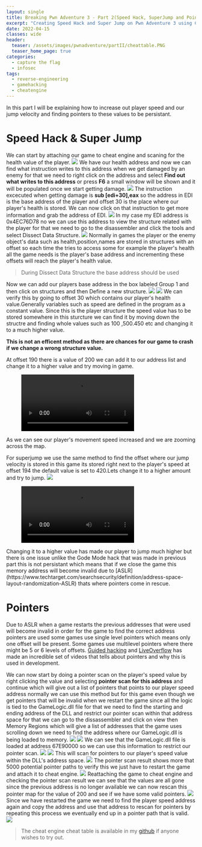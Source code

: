 ```yaml
---
layout: single
title: Breaking Pwn Adventure 3 - Part 2(Speed Hack, SuperJump and Pointers Offline Mode)
excerpt: "Creating Speed Hack and Super Jump on Pwn Adventure 3 using Cheat Engine"
date: 2022-04-15
classes: wide
header:
  teaser: /assets/images/pwnadventure/partII/cheattable.PNG
  teaser_home_page: true
categories:
  - capture the flag
  - infosec
tags:  
  - reverse-engineering
  - gamehacking
  - cheatengine
---
```

In this part I will be explaining how to increase out player speed and our jump velocity  and finding pointers to these values to be persistant.

# Speed Hack & Super Jump
We can start by attaching our game to cheat engine and scaning for the health value of the player.
![](/assets/images/pwnadventure/partII/scan1.PNG)
We have our health address and now we can  find what instruction writes to this address when we get damaged by an enemy for that we need to right click on the address and select **Find out what writes to this address** or press **F6** a small window will be shown and it will be populated once we start getting damage.
![](/assets/images/pwnadventure/partII/writes2.PNG)
The instruction excecuted when getting damage is **sub [edi+30],eax** so the address in EDI is the base address of the player and offset 30 is the place where our player's health is stored. We can now click on that instruction to get more information and grab the address of EDI.
![](/assets/images/pwnadventure/partII/healthEDI.PNG)
In my case my EDI address is 0x4EC76D78 no we can use this address to view the structure related with the player for that we need to go to the disassembler and click the tools  and select Dissect Data Structure.
![](/assets/images/pwnadventure/partII/datastructure.PNG)
Normally in games the player or the enemy object's data such as health,position,names are stored in structures with an offset so each time the tries to access some for example the player's health all the game needs is the player's base address and incrementing these offsets will reach the player's health value.

>During Dissect Data Structure the base address should be used

Now we can add our players base address in the box labeled Group 1 and then click on structures and then Define a new structure.
![](/assets/images/pwnadventure/partII/datastructure1.PNG)
![](/assets/images/pwnadventure/partII/datastructure2.PNG)
We can verify this by going to offset 30 which contains our player's health value.Generally variables such as speed are defined in the program as a constant value.
Since this is the player structure the speed value has to be stored somewhere in this sturcture we can find it by moving down the structre and finding whole values such as 100 ,500.450 etc and changing it to a much higher value.

**This is not an efficent method as there are chances for our game to crash if we change a wrong structure value.**

At offset 190 there is a value of 200 we can add it to our address list and change it to a higher value and try moving in game.
<figure class="video_container">
  <video controls="true" allowfullscreen="true" >
    <source src="/assets/images/pwnadventure/partII/speed.mp4" type="video/mp4">
  </video>
</figure>
As we can see our player's movement speed increased and we are zooming across the map.

For superjump we use the same method to find the offset where our jump velocity is stored in this game its stored right next to the player's speed at offset 194 the default value is set to 420.Lets change it to a higher amount and try to jump.
![](/assets/images/pwnadventure/partII/jump.PNG)
<figure class="video_container">
  <video controls="true" allowfullscreen="true" >
    <source src="/assets/images/pwnadventure/partII/jump.mp4" type="video/mp4">
  </video>
</figure>
Changing it to a higher value has made our player to jump much higher but there is one issue unlike the Gode Mode hack that was made in previous part this is not persistant which means that if we close the game this memory address will become invalid due to [ASLR](https://www.techtarget.com/searchsecurity/definition/address-space-layout-randomization-ASLR) thats where pointers come in rescue.


# Pointers
Due to ASLR when a game restarts the previous addresses that were used will become invalid in order for the game to find the correct address pointers are used some games use single level pointers which means only one offset will be present.
Some games use multilevel pointers where there might be 5 or 6 levels of offsets.
[Guided hacking](https://guidedhacking.com/threads/understanding-pointers-how-to-find-pointers.14502/) and [LiveOverflow](https://www.youtube.com/watch?v=elI6vZR6HGE) has made an incredible set of videos that tells about pointers and why this is used in development.

We can now start by doing a pointer scan on the player's speed value by right clicking the value and selecting **pointer scan for this address** and continue which will give out a list of pointers that points to our player speed address normally we can use this method but for this game even though we get pointers that will be invalid when we restart the game since all the logic is tied to the GameLogic.dll file for that we need to find the starting and ending address of the DLL and restrict our pointer scan within that address space for that we can go to the dissassembler and click on view then Memory Regions which will give a list of addresses that the game uses scrolling down we need to find the address where our GameLogic.dll is being loaded to memory.
![](/assets/images/pwnadventure/partII/memory.PNG)
![](/assets/images/pwnadventure/partII/memory1.PNG)
We can see that the GameLogic.dll file is loaded at address 67E90000 so we can use this information to restrict our pointer scan.
![](/assets/images/pwnadventure/partII/pointer.PNG)
![](/assets/images/pwnadventure/partII/pointer1.PNG)
This will scan for pointers to our player's speed value within the DLL's address space.
![](/assets/images/pwnadventure/partII/pointer2.PNG)
The pointer scan result shows more that 5000 potential pointer paths to verify this we just have to restart the game and attach it to cheat engine.
![](/assets/images/pwnadventure/partII/pointer3.PNG)
Reattaching the game to cheat engine and checking the pointer scan result we can see that the values are all gone since the previous address is no longer available we can now rescan this pointer map for the value of 200 and see if we have some valid pointers.
![](/assets/images/pwnadventure/partII/pointer4.PNG)
Since we have restarted the game we need to find the player speed address again and copy the address and use that address to rescan for pointers by repeating this process we eventually end up in a pointer path that is valid.
![](/assets/images/pwnadventure/partII/cheattable.PNG)

>The cheat engine cheat table is available in my [github](https://github.com/rahulr311295/GameTrainers/blob/main/PwnAdventure3/CheatTable/PwnAdventure3.CT) if anyone wishes to try out.
